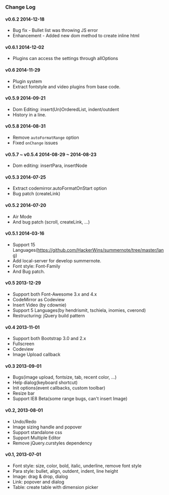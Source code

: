 ### Change Log

#### v0.6.2 2014-12-18
* Bug fix - Bullet list was throwing JS error
* Enhancement - Added new dom method to create inline html

#### v0.6.1 2014-12-02
* Plugins can access the settings through allOptions

#### v0.6 2014-11-29
* Plugin system
* Extract fontstyle and video plugins from base code.

#### v0.5.9 2014-09-21
* Dom Editing: insert(Un)OrderedList, indent/outdent
* History in a line.

#### v0.5.8 2014-08-31
* Remove `autoFormatRange` option
* Fixed `onChange` issues

#### v0.5.7 ~ v0.5.4 2014-08-29 ~ 2014-08-23
* Dom editing: insertPara, insertNode

#### v0.5.3 2014-07-25
* Extract codemirror.autoFormatOnStart option
* Bug patch (createLink)

#### v0.5.2 2014-07-20
* Air Mode
* And bug patch (scroll, createLink, ...)

#### v0.5.1 2014-03-16
* Support 15 Languages(https://github.com/HackerWins/summernote/tree/master/lang)
* Add local-server for develop summernote.
* Font style: Font-Family
* And Bug patch.

#### v0.5 2013-12-29
* Support both Font-Awesome 3.x and 4.x
* CodeMirror as Codeview
* Insert Video (by cdownie)
* Support 5 Languages(by hendrismit, tschiela, inomies, cverond)
* Restructuring: jQuery build pattern

#### v0.4 2013-11-01
* Support both Bootstrap 3.0 and 2.x
* Fullscreen
* Codeview
* Image Upload callback

#### v0.3 2013-09-01
* Bugs(image upload, fontsize, tab, recent color, ...)
* Help dialog(keyboard shortcut)
* Init options(event callbacks, custom toolbar)
* Resize bar
* Support IE8 Beta(some range bugs, can't insert Image)

#### v0.2, 2013-08-01
* Undo/Redo
* Image sizing handle and popover
* Support standalone css
* Support Multiple Editor
* Remove jQuery.curstyles dependency

#### v0.1, 2013-07-01
* Font style: size, color, bold, italic, underline, remove font style
* Para style: bullet, align, outdent, indent, line height
* Image: drag & drop, dialog
* Link: popover and dialog
* Table: create table with dimension picker
